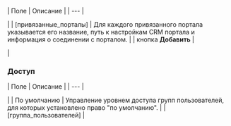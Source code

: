 | Поле | Описание |
| --- |

|
| [привязанные\_порталы] | Для каждого привязанного портала указывается его название, путь к настройкам CRM портала и информация о соединении с порталом. |
| кнопка **Добавить** |

|

### Доступ

| Поле | Описание |
| --- |

|
| По умолчанию | Управление уровнем доступа групп пользователей, для которых установлено право "по умолчанию". |
| [группа\_пользователей] |